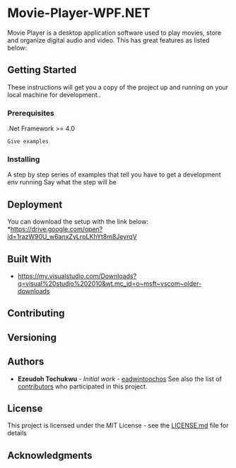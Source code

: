 # Movie-Player-WPF.NET
Movie Player is a desktop application software used to play movies, 
store and organize digital audio and video. 
This has great features as listed below:
## Getting Started
These instructions will get you a copy of the project up and running on your local machine for 
development..
### Prerequisites
.Net Framework >= 4.0
```
Give examples
```
### Installing
A step by step series of examples that tell you have to get a development env running
Say what the step will be
## Deployment
You can download the setup with the link below:
*https://drive.google.com/open?id=1razW90U_w6anxZyLrpLKhYt8m8JeyrqV
## Built With
* https://my.visualstudio.com/Downloads?q=visual%20studio%202010&wt.mc_id=o~msft~vscom~older-downloads
## Contributing
## Versioning
## Authors
* **Ezeudoh Tochukwu** - *Initial work* - [eadwintoochos](https://github.com/eadwintoochos)
See also the list of [contributors](https://github.com/your/project/contributors) who participated in this project.
## License
This project is licensed under the MIT License - see the [LICENSE.md](LICENSE.md) file for details
## Acknowledgments
